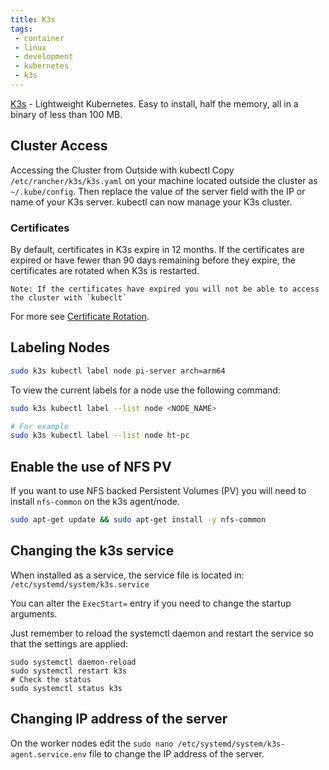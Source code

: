```yaml
---
title: K3s
tags:
 - container
 - linux
 - development
 - kubernetes
 - k3s
---
```


[K3s](https://docs.k3s.io/) - Lightweight Kubernetes. Easy to install, half the memory, all in a binary of less than 100 MB.
<!--more-->

## Cluster Access

Accessing the Cluster from Outside with kubectl
Copy `/etc/rancher/k3s/k3s.yaml` on your machine located outside the cluster as `~/.kube/config`. 
Then replace the value of the server field with the IP or name of your K3s server. kubectl can now manage your K3s cluster.

### Certificates

By default, certificates in K3s expire in 12 months.
If the certificates are expired or have fewer than 90 days remaining before they expire, the certificates are rotated when K3s is restarted.

    Note: If the certificates have expired you will not be able to access the cluster with `kubeclt`

For more see [Certificate Rotation](https://docs.k3s.io/advanced#certificate-rotation).

## Labeling Nodes

```sh
sudo k3s kubectl label node pi-server arch=arm64
```

To view the current labels for a node use the following command:
```sh
sudo k3s kubectl label --list node <NODE_NAME>

# For example
sudo k3s kubectl label --list node ht-pc
```

## Enable the use of NFS PV

If you want to use NFS backed Persistent Volumes (PV) you will need to install `nfs-common` on the k3s agent/node.

```sh
sudo apt-get update && sudo apt-get install -y nfs-common
```

## Changing the k3s service

When installed as a service, the service file is located in: `/etc/systemd/system/k3s.service`

You can alter the `ExecStart=` entry if you need to change the startup arguments.

Just remember to reload the systemctl daemon and restart the service so that the settings are applied:

```shell
sudo systemctl daemon-reload
sudo systemctl restart k3s
# Check the status
sudo systemctl status k3s
```

## Changing IP address of the server

On the worker nodes edit the `sudo nano /etc/systemd/system/k3s-agent.service.env` file to change the IP address of the server.
